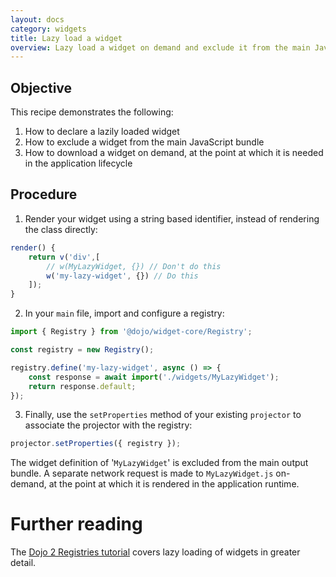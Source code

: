 ```yaml
---
layout: docs
category: widgets
title: Lazy load a widget
overview: Lazy load a widget on demand and exclude it from the main JavaScript bundle
---
```


## Objective

This recipe demonstrates the following:

1. How to declare a lazily loaded widget
2. How to exclude a widget from the main JavaScript bundle
3. How to download a widget on demand, at the point at which it is needed in the application lifecycle

## Procedure

1. Render your widget using a string based identifier, instead of rendering the class directly:

```ts
render() {
    return v('div',[
        // w(MyLazyWidget, {}) // Don't do this
        w('my-lazy-widget', {}) // Do this
    ]);
}
```

2. In your `main` file, import and configure a registry:

```ts
import { Registry } from '@dojo/widget-core/Registry';

const registry = new Registry();

registry.define('my-lazy-widget', async () => {
    const response = await import('./widgets/MyLazyWidget');
    return response.default;
});
```

3. Finally, use the `setProperties` method of your existing `projector` to associate the projector with the registry:

```ts
projector.setProperties({ registry });
```

The widget definition of '`MyLazyWidget`' is excluded from the main output bundle. A separate network request is made to `MyLazyWidget.js` on-demand, at the point at which it is rendered in the application runtime.

# Further reading

The [Dojo 2 Registries tutorial](https://dojo.io/tutorials/1020_registries/#1) covers lazy loading of widgets in greater detail.
